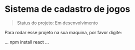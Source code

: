 <h1>Sistema de cadastro de jogos</h1>

> Status do projeto: Em desenvolvimento

Para rodar esse projeto na sua maquina, por favor digite:

...
npm install react
...
